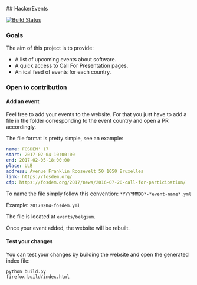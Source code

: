 ## HackerEvents

[![Build Status](https://travis-ci.org/frankrousseau/hackerevents.svg?branch=master)](https://travis-ci.org/frankrousseau/hackerevents)

### Goals

The aim of this project is to provide:

* A list of upcoming events about software.
* A quick access to Call For Presentation pages.
* An ical feed of events for each country.


### Open to contribution

#### Add an event

Feel free to add your events to the website. For that you just have to add a file in the folder corresponding to the event country and open a PR accordingly.

The file format is pretty simple, see an example:

```yaml
name: FOSDEM' 17
start: 2017-02-04-10:00:00
end: 2017-02-05-18:00:00
place: ULB
address: Avenue Franklin Roosevelt 50 1050 Bruxelles
link: https://fosdem.org/
cfp: https://fosdem.org/2017/news/2016-07-20-call-for-participation/
```

To name the file simply follow this convention: `*YYYYMMDD*-*event-name*.yml`

Example: `20170204-fosdem.yml`

The file is located at `events/belgium`.

Once your event added, the website will be rebuilt. 

#### Test your changes

You can test your changes by building the website and open the generated index
file:

    python build.py
    firefox build/index.html



